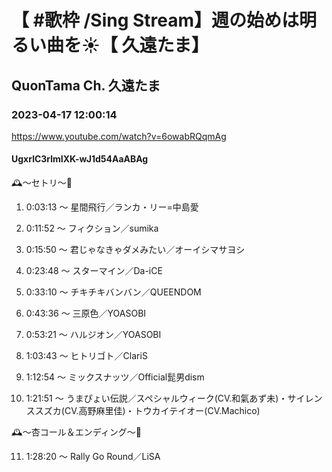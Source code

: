 # 【 #歌枠 /Sing Stream】週の始めは明るい曲を☀️【 久遠たま】

## QuonTama Ch. 久遠たま

### 2023-04-17 12:00:14

https://www.youtube.com/watch?v=6owabRQqmAg

#### UgxrlC3rlmIXK-wJ1d54AaABAg

🕰～セトリ～🥀



01. 0:03:13 ～ 星間飛行／ランカ・リー=中島愛

02. 0:11:52 ～ フィクション／sumika

03. 0:15:50 ～ 君じゃなきゃダメみたい／オーイシマサヨシ

04. 0:23:48 ～ スターマイン／Da-iCE

05. 0:33:10 ～ チキチキバンバン／QUEENDOM

06. 0:43:36 ～ 三原色／YOASOBI

07. 0:53:21 ～ ハルジオン／YOASOBI

08. 1:03:43 ～ ヒトリゴト／ClariS

09. 1:12:54 ～ ミックスナッツ／Official髭男dism

10. 1:21:51 ～ うまぴょい伝説／スペシャルウィーク(CV.和氣あず未)・サイレンススズカ(CV.高野麻里佳)・トウカイテイオー(CV.Machico)



🕰～杏コール＆エンディング～🥀



11. 1:28:20 ～ Rally Go Round／LiSA

